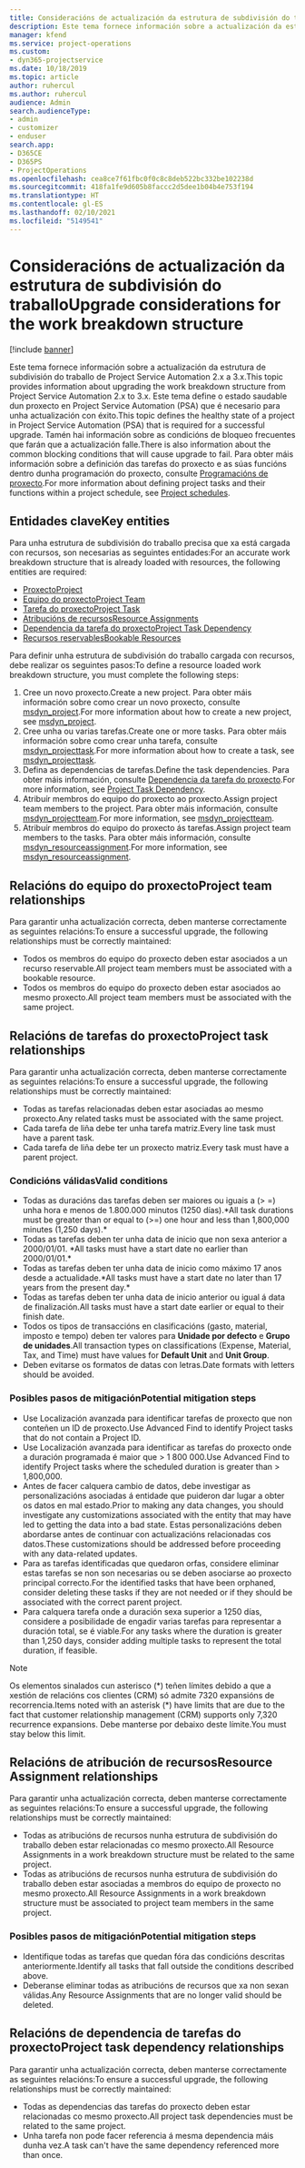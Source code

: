 ```yaml
---
title: Consideracións de actualización da estrutura de subdivisión do traballo
description: Este tema fornece información sobre a actualización da estrutura de subdivisión do traballo de Project Service Automation 2.x a 3.x.
manager: kfend
ms.service: project-operations
ms.custom:
- dyn365-projectservice
ms.date: 10/18/2019
ms.topic: article
author: ruhercul
ms.author: ruhercul
audience: Admin
search.audienceType:
- admin
- customizer
- enduser
search.app:
- D365CE
- D365PS
- ProjectOperations
ms.openlocfilehash: cea8ce7f61fbc0f0c8c8deb522bc332be102238d
ms.sourcegitcommit: 418fa1fe9d605b8faccc2d5dee1b04b4e753f194
ms.translationtype: HT
ms.contentlocale: gl-ES
ms.lasthandoff: 02/10/2021
ms.locfileid: "5149541"
---
```

# <a name="upgrade-considerations-for-the-work-breakdown-structure"></a><span data-ttu-id="95e6d-103">Consideracións de actualización da estrutura de subdivisión do traballo</span><span class="sxs-lookup"><span data-stu-id="95e6d-103">Upgrade considerations for the work breakdown structure</span></span>

[!include [banner](../includes/psa-now-project-operations.md)]

<span data-ttu-id="95e6d-104">Este tema fornece información sobre a actualización da estrutura de subdivisión do traballo de Project Service Automation 2.x a 3.x.</span><span class="sxs-lookup"><span data-stu-id="95e6d-104">This topic provides information about upgrading the work breakdown structure from Project Service Automation 2.x to 3.x.</span></span> <span data-ttu-id="95e6d-105">Este tema define o estado saudable dun proxecto en Project Service Automation (PSA) que é necesario para unha actualización con éxito.</span><span class="sxs-lookup"><span data-stu-id="95e6d-105">This topic defines the healthy state of a project in Project Service Automation (PSA) that is required for a successful upgrade.</span></span> <span data-ttu-id="95e6d-106">Tamén hai información sobre as condicións de bloqueo frecuentes que farán que a actualización falle.</span><span class="sxs-lookup"><span data-stu-id="95e6d-106">There is also information about the common blocking conditions that will cause upgrade to fail.</span></span> <span data-ttu-id="95e6d-107">Para obter máis información sobre a definición das tarefas do proxecto e as súas funcións dentro dunha programación do proxecto, consulte [Programacións de proxecto](project-creating.md).</span><span class="sxs-lookup"><span data-stu-id="95e6d-107">For more information about defining project tasks and their functions within a project schedule, see [Project schedules](project-creating.md).</span></span>

## <a name="key-entities"></a><span data-ttu-id="95e6d-108">Entidades clave</span><span class="sxs-lookup"><span data-stu-id="95e6d-108">Key entities</span></span>
<span data-ttu-id="95e6d-109">Para unha estrutura de subdivisión do traballo precisa que xa está cargada con recursos, son necesarias as seguintes entidades:</span><span class="sxs-lookup"><span data-stu-id="95e6d-109">For an accurate work breakdown structure that is already loaded with resources, the following entities are required:</span></span>

- [<span data-ttu-id="95e6d-110">Proxecto</span><span class="sxs-lookup"><span data-stu-id="95e6d-110">Project</span></span>](https://docs.microsoft.com/dynamics365/customerengagement/on-premises/developer/entities/msdyn_project)
- [<span data-ttu-id="95e6d-111">Equipo do proxecto</span><span class="sxs-lookup"><span data-stu-id="95e6d-111">Project Team</span></span>](https://docs.microsoft.com/dynamics365/customerengagement/on-premises/developer/entities/msdyn_projectteam)
- [<span data-ttu-id="95e6d-112">Tarefa do proxecto</span><span class="sxs-lookup"><span data-stu-id="95e6d-112">Project Task</span></span>](https://docs.microsoft.com/dynamics365/customerengagement/on-premises/developer/entities/msdyn_projecttask)
- [<span data-ttu-id="95e6d-113">Atribucións de recursos</span><span class="sxs-lookup"><span data-stu-id="95e6d-113">Resource Assignments</span></span>](https://docs.microsoft.com/dynamics365/customerengagement/on-premises/developer/entities/msdyn_resourceassignment)
- [<span data-ttu-id="95e6d-114">Dependencia da tarefa do proxecto</span><span class="sxs-lookup"><span data-stu-id="95e6d-114">Project Task Dependency</span></span>](https://docs.microsoft.com/dynamics365/customerengagement/on-premises/developer/entities/msdyn_projecttaskdependency)
- [<span data-ttu-id="95e6d-115">Recursos reservables</span><span class="sxs-lookup"><span data-stu-id="95e6d-115">Bookable Resources</span></span>](https://docs.microsoft.com/dynamics365/customerengagement/on-premises/developer/entities/bookableresource)

<span data-ttu-id="95e6d-116">Para definir unha estrutura de subdivisión do traballo cargada con recursos, debe realizar os seguintes pasos:</span><span class="sxs-lookup"><span data-stu-id="95e6d-116">To define a resource loaded work breakdown structure, you must complete the following steps:</span></span>

1. <span data-ttu-id="95e6d-117">Cree un novo proxecto.</span><span class="sxs-lookup"><span data-stu-id="95e6d-117">Create a new project.</span></span> <span data-ttu-id="95e6d-118">Para obter máis información sobre como crear un novo proxecto, consulte [msdyn_project](https://docs.microsoft.com/dynamics365/customerengagement/on-premises/developer/entities/msdyn_project).</span><span class="sxs-lookup"><span data-stu-id="95e6d-118">For more information about how to create a new project, see [msdyn_project](https://docs.microsoft.com/dynamics365/customerengagement/on-premises/developer/entities/msdyn_project).</span></span>
2. <span data-ttu-id="95e6d-119">Cree unha ou varias tarefas.</span><span class="sxs-lookup"><span data-stu-id="95e6d-119">Create one or more tasks.</span></span> <span data-ttu-id="95e6d-120">Para obter máis información sobre como crear unha tarefa, consulte [msdyn_projecttask](https://docs.microsoft.com/dynamics365/customerengagement/on-premises/developer/entities/msdyn_projecttask).</span><span class="sxs-lookup"><span data-stu-id="95e6d-120">For more information about how to create a task, see [msdyn_projecttask](https://docs.microsoft.com/dynamics365/customerengagement/on-premises/developer/entities/msdyn_projecttask).</span></span>
3. <span data-ttu-id="95e6d-121">Defina as dependencias de tarefas.</span><span class="sxs-lookup"><span data-stu-id="95e6d-121">Define the task dependencies.</span></span> <span data-ttu-id="95e6d-122">Para obter máis información, consulte [Dependencia da tarefa do proxecto](https://docs.microsoft.com/dynamics365/customerengagement/on-premises/developer/entities/msdyn_projecttaskdependency).</span><span class="sxs-lookup"><span data-stu-id="95e6d-122">For more information, see [Project Task Dependency](https://docs.microsoft.com/dynamics365/customerengagement/on-premises/developer/entities/msdyn_projecttaskdependency).</span></span>
4. <span data-ttu-id="95e6d-123">Atribuír membros do equipo do proxecto ao proxecto.</span><span class="sxs-lookup"><span data-stu-id="95e6d-123">Assign project team members to the project.</span></span> <span data-ttu-id="95e6d-124">Para obter máis información, consulte [msdyn_projectteam](https://docs.microsoft.com/dynamics365/customerengagement/on-premises/developer/entities/msdyn_projectteam).</span><span class="sxs-lookup"><span data-stu-id="95e6d-124">For more information, see [msdyn_projectteam](https://docs.microsoft.com/dynamics365/customerengagement/on-premises/developer/entities/msdyn_projectteam).</span></span>
5. <span data-ttu-id="95e6d-125">Atribuír membros do equipo do proxecto ás tarefas.</span><span class="sxs-lookup"><span data-stu-id="95e6d-125">Assign project team members to the tasks.</span></span> <span data-ttu-id="95e6d-126">Para obter máis información, consulte [msdyn_resourceassignment](https://docs.microsoft.com/dynamics365/customerengagement/on-premises/developer/entities/msdyn_resourceassignment).</span><span class="sxs-lookup"><span data-stu-id="95e6d-126">For more information, see [msdyn_resourceassignment](https://docs.microsoft.com/dynamics365/customerengagement/on-premises/developer/entities/msdyn_resourceassignment).</span></span>

## <a name="project-team-relationships"></a><span data-ttu-id="95e6d-127">Relacións do equipo do proxecto</span><span class="sxs-lookup"><span data-stu-id="95e6d-127">Project team relationships</span></span>

<span data-ttu-id="95e6d-128">Para garantir unha actualización correcta, deben manterse correctamente as seguintes relacións:</span><span class="sxs-lookup"><span data-stu-id="95e6d-128">To ensure a successful upgrade, the following relationships must be correctly maintained:</span></span>
- <span data-ttu-id="95e6d-129">Todos os membros do equipo do proxecto deben estar asociados a un recurso reservable.</span><span class="sxs-lookup"><span data-stu-id="95e6d-129">All project team members must be associated with a bookable resource.</span></span>
- <span data-ttu-id="95e6d-130">Todos os membros do equipo do proxecto deben estar asociados ao mesmo proxecto.</span><span class="sxs-lookup"><span data-stu-id="95e6d-130">All project team members must be associated with the same project.</span></span> 

## <a name="project-task-relationships"></a><span data-ttu-id="95e6d-131">Relacións de tarefas do proxecto</span><span class="sxs-lookup"><span data-stu-id="95e6d-131">Project task relationships</span></span>
<span data-ttu-id="95e6d-132">Para garantir unha actualización correcta, deben manterse correctamente as seguintes relacións:</span><span class="sxs-lookup"><span data-stu-id="95e6d-132">To ensure a successful upgrade, the following relationships must be correctly maintained:</span></span>

- <span data-ttu-id="95e6d-133">Todas as tarefas relacionadas deben estar asociadas ao mesmo proxecto.</span><span class="sxs-lookup"><span data-stu-id="95e6d-133">Any related tasks must be associated with the same project.</span></span>
- <span data-ttu-id="95e6d-134">Cada tarefa de liña debe ter unha tarefa matriz.</span><span class="sxs-lookup"><span data-stu-id="95e6d-134">Every line task must have a parent task.</span></span>
- <span data-ttu-id="95e6d-135">Cada tarefa de liña debe ter un proxecto matriz.</span><span class="sxs-lookup"><span data-stu-id="95e6d-135">Every task must have a parent project.</span></span>

### <a name="valid-conditions"></a><span data-ttu-id="95e6d-136">Condicións válidas</span><span class="sxs-lookup"><span data-stu-id="95e6d-136">Valid conditions</span></span>

- <span data-ttu-id="95e6d-137">Todas as duracións das tarefas deben ser maiores ou iguais a (> =) unha hora e menos de 1.800.000 minutos (1250 días).\*</span><span class="sxs-lookup"><span data-stu-id="95e6d-137">All task durations must be greater than or equal to (>=) one hour and less than 1,800,000 minutes (1,250 days).\*</span></span>
- <span data-ttu-id="95e6d-138">Todas as tarefas deben ter unha data de inicio que non sexa anterior a 2000/01/01. \*</span><span class="sxs-lookup"><span data-stu-id="95e6d-138">All tasks must have a start date no earlier than 2000/01/01.\*</span></span>
- <span data-ttu-id="95e6d-139">Todas as tarefas deben ter unha data de inicio como máximo 17 anos desde a actualidade.\*</span><span class="sxs-lookup"><span data-stu-id="95e6d-139">All tasks must have a start date no later than 17 years from the present day.\*</span></span>
- <span data-ttu-id="95e6d-140">Todas as tarefas deben ter unha data de inicio anterior ou igual á data de finalización.</span><span class="sxs-lookup"><span data-stu-id="95e6d-140">All tasks must have a start date earlier or equal to their finish date.</span></span>
- <span data-ttu-id="95e6d-141">Todos os tipos de transaccións en clasificacións (gasto, material, imposto e tempo) deben ter valores para **Unidade por defecto** e **Grupo de unidades**.</span><span class="sxs-lookup"><span data-stu-id="95e6d-141">All transaction types on classifications (Expense, Material, Tax, and Time) must have values for **Default Unit** and **Unit Group**.</span></span>
- <span data-ttu-id="95e6d-142">Deben evitarse os formatos de datas con letras.</span><span class="sxs-lookup"><span data-stu-id="95e6d-142">Date formats with letters should be avoided.</span></span>

### <a name="potential-mitigation-steps"></a><span data-ttu-id="95e6d-143">Posibles pasos de mitigación</span><span class="sxs-lookup"><span data-stu-id="95e6d-143">Potential mitigation steps</span></span>
- <span data-ttu-id="95e6d-144">Use Localización avanzada para identificar tarefas de proxecto que non conteñen un ID de proxecto.</span><span class="sxs-lookup"><span data-stu-id="95e6d-144">Use Advanced Find to identify Project tasks that do not contain a Project ID.</span></span>
- <span data-ttu-id="95e6d-145">Use Localización avanzada para identificar as tarefas do proxecto onde a duración programada é maior que > 1 800 000.</span><span class="sxs-lookup"><span data-stu-id="95e6d-145">Use Advanced Find to identify Project tasks where the scheduled duration is greater than > 1,800,000.</span></span>
- <span data-ttu-id="95e6d-146">Antes de facer calquera cambio de datos, debe investigar as personalizacións asociadas á entidade que puideron dar lugar a obter os datos en mal estado.</span><span class="sxs-lookup"><span data-stu-id="95e6d-146">Prior to making any data changes, you should investigate any customizations associated with the entity that may have led to getting the data into a bad state.</span></span> <span data-ttu-id="95e6d-147">Estas personalizacións deben abordarse antes de continuar con actualizacións relacionadas cos datos.</span><span class="sxs-lookup"><span data-stu-id="95e6d-147">These customizations should be addressed before proceeding with any data-related updates.</span></span>
- <span data-ttu-id="95e6d-148">Para as tarefas identificadas que quedaron orfas, considere eliminar estas tarefas se non son necesarias ou se deben asociarse ao proxecto principal correcto.</span><span class="sxs-lookup"><span data-stu-id="95e6d-148">For the identified tasks that have been orphaned, consider deleting these tasks if they are not needed or if they should be associated with the correct parent project.</span></span>
- <span data-ttu-id="95e6d-149">Para calquera tarefa onde a duración sexa superior a 1250 días, considere a posibilidade de engadir varias tarefas para representar a duración total, se é viable.</span><span class="sxs-lookup"><span data-stu-id="95e6d-149">For any tasks where the duration is greater than 1,250 days, consider adding multiple tasks to represent the total duration, if feasible.</span></span>

> [!NOTE]
> <span data-ttu-id="95e6d-150">Os elementos sinalados cun asterisco (\*) teñen límites debido a que a xestión de relacións cos clientes (CRM) só admite 7320 expansións de recorrencia.</span><span class="sxs-lookup"><span data-stu-id="95e6d-150">Items noted with an asterisk (\*) have limits that are due to the fact that customer relationship management (CRM) supports only 7,320 recurrence expansions.</span></span> <span data-ttu-id="95e6d-151">Debe manterse por debaixo deste límite.</span><span class="sxs-lookup"><span data-stu-id="95e6d-151">You must stay below this limit.</span></span>

## <a name="resource-assignment-relationships"></a><span data-ttu-id="95e6d-152">Relacións de atribución de recursos</span><span class="sxs-lookup"><span data-stu-id="95e6d-152">Resource Assignment relationships</span></span>
<span data-ttu-id="95e6d-153">Para garantir unha actualización correcta, deben manterse correctamente as seguintes relacións:</span><span class="sxs-lookup"><span data-stu-id="95e6d-153">To ensure a successful upgrade, the following relationships must be correctly maintained:</span></span>

- <span data-ttu-id="95e6d-154">Todas as atribucións de recursos nunha estrutura de subdivisión do traballo deben estar relacionadas co mesmo proxecto.</span><span class="sxs-lookup"><span data-stu-id="95e6d-154">All Resource Assignments in a work breakdown structure must be related to the same project.</span></span>
- <span data-ttu-id="95e6d-155">Todas as atribucións de recursos nunha estrutura de subdivisión do traballo deben estar asociadas a membros do equipo de proxecto no mesmo proxecto.</span><span class="sxs-lookup"><span data-stu-id="95e6d-155">All Resource Assignments in a work breakdown structure must be associated to project team members in the same project.</span></span>

### <a name="potential-mitigation-steps"></a><span data-ttu-id="95e6d-156">Posibles pasos de mitigación</span><span class="sxs-lookup"><span data-stu-id="95e6d-156">Potential mitigation steps</span></span>
- <span data-ttu-id="95e6d-157">Identifique todas as tarefas que quedan fóra das condicións descritas anteriormente.</span><span class="sxs-lookup"><span data-stu-id="95e6d-157">Identify all tasks that fall outside the conditions described above.</span></span>  
- <span data-ttu-id="95e6d-158">Deberanse eliminar todas as atribucións de recursos que xa non sexan válidas.</span><span class="sxs-lookup"><span data-stu-id="95e6d-158">Any Resource Assignments that are no longer valid should be deleted.</span></span>

## <a name="project-task-dependency-relationships"></a><span data-ttu-id="95e6d-159">Relacións de dependencia de tarefas do proxecto</span><span class="sxs-lookup"><span data-stu-id="95e6d-159">Project task dependency relationships</span></span>
<span data-ttu-id="95e6d-160">Para garantir unha actualización correcta, deben manterse correctamente as seguintes relacións:</span><span class="sxs-lookup"><span data-stu-id="95e6d-160">To ensure a successful upgrade, the following relationships must be correctly maintained:</span></span>

- <span data-ttu-id="95e6d-161">Todas as dependencias das tarefas do proxecto deben estar relacionadas co mesmo proxecto.</span><span class="sxs-lookup"><span data-stu-id="95e6d-161">All project task dependencies must be related to the same project.</span></span>
- <span data-ttu-id="95e6d-162">Unha tarefa non pode facer referencia á mesma dependencia máis dunha vez.</span><span class="sxs-lookup"><span data-stu-id="95e6d-162">A task can't have the same dependency referenced more than once.</span></span>
